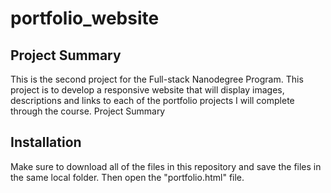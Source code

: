 # portfolio_website

## Project Summary
This is the second project for the Full-stack Nanodegree Program. This project is to develop a responsive website that will display images, descriptions and links to each of the portfolio projects I will complete through the course.
Project Summary

## Installation
Make sure to download all of the files in this repository and save the files in the same local folder. Then open the "portfolio.html" file.
